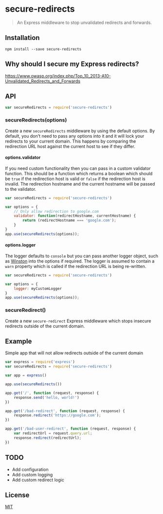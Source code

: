 # secure-redirects

> An Express middleware to stop unvalidated redirects and forwards.

## Installation

```
npm install --save secure-redirects
```

## Why should I secure my Express redirects?

https://www.owasp.org/index.php/Top_10_2013-A10-Unvalidated_Redirects_and_Forwards

## API

```js
var secureRedirects = require('secure-redirects')
```

### secureRedirects(options)

Create a new `secureRedirects` middleware by using the default options. By default, you don't need to pass any options into it and it will lock your redirects to your current domain. This happens by comparing the redirection URL host against the current host to see if they differ.

#### options.validator

If you need custom functionality then you can pass in a custom validator function. This should be a function which returns a boolean which should be `true` if the redirection host is valid or `false` if the redirection host is invalid. The redirection hostname and the current hostname will be passed to the validator.

```js
var secureRedirects = require('secure-redirects')

var options = {
    // Only allow redirection to google.com
    validator: function(redirectHostname, currentHostname) {
        return (redirectHostname === 'google.com');
    }
}
app.use(secureRedirects(options));
```

#### options.logger

The logger defaults to `console` but you can pass another logger object, such as [Winston](https://github.com/winstonjs/winston) into the options if required. The logger is assumed to contain a `warn` property which is called if the redirection URL is being re-written.

```js
var secureRedirects = require('secure-redirects')

var options = {
    logger: myCustomLogger
}
app.use(secureRedirects(options));
```


### secureRedirect()

Create a new `secure-redirect` Express middleware which stops insecure redirects outside of the current domain.

## Example

Simple app that will not allow redirects outside of the current domain

```js
var express = require('express')
var secureRedirects = require('secure-redirects')

var app = express()

app.use(secureRedirects())

app.get('/', function (request, response) {
    response.send('hello, world!')
})

app.get('/bad-redirect', function (request, response) {
    response.redirect('https://google.com');
})

app.get('/bad-user-redirect', function (request, response) {
    var redirectUrl = request.query.url;
    response.redirect(redirectUrl);
})
```

## TODO

* Add configuration
* Add custom logging
* Add custom redirect logic

## License

[MIT](LICENSE)
